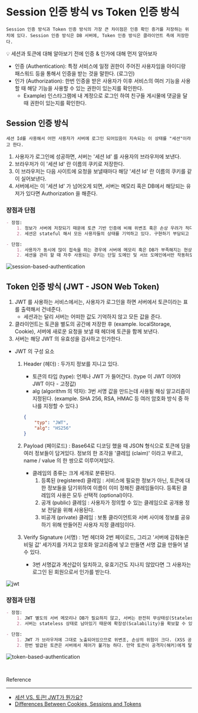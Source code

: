 # Session 인증 방식 vs Token 인증 방식

`Session 인증 방식과 Token 인증 방식의 가장 큰 차이점은 인증 확인 증거를 저장하는 위치에 있다. Session 인증 방식은 DB 서버에, Token 인증 방식은 클라이언트 측에 저장한다.`

💡 세션과 토큰에 대해 알아보기 전에 인증 & 인가에 대해 먼저 알아보자
- 인증 (Authentication): 특정 서비스에 일정 권한이 주어진 사용자임을 아이디랑 패스워드 등을 통해서 인증을 받는 것을 말한다. (로그인)
- 인가 (Authorization): 한번 인증을 받은 사용자가 이후 서비스의 여러 기능을 사용할 때 해당 기능을 사용할 수 있는 권한이 있는지를 확인한다.
    - Example) 인스타그램에 내 계정으로 로그인 하여 친구들 게시물에 댓글을 달 때 권한이 있는지를 확인한다.

## Session 인증 방식

`세션 Id를 사용해서 어떤 사용자가 서버에 로그인 되어있음이 지속되는 이 상태를 "세션"이라고 한다.`

1. 사용자가 로그인에 성공하면, 서버는 '세션 Id' 를 사용자의 브라우저에 보낸다.
2. 브라우저가 이 '세션 Id' 란 이름의 쿠키로 저장한다.
3. 이 브라우저는 다음 사이트에 요청을 보낼때마다 해당 '세션 Id' 란 이름의 쿠키를 같이 실어보낸다.
4. 서버에서는 이 '세션 Id' 가 넘어오게 되면, 서버는 메모리 혹은 DB에서 해당되는 유저가 있다면 Authorization 을 해준다.

### 장점과 단점
```markdown
- 장점: 
    1. 정보가 서버에 저장되기 때문에 토큰 기반 인증에 비해 위변조 혹은 손상 우려가 적다.
    2. 세션은 stateful 해서 모든 사용자들의 상태를 기억하고 있다. 구현하기 부담되고 고려사항은 많으나, 구현이 됐을시 기억하는 대상의 상태들을 언제든 제어할 수 있다는 장점이 있다.

- 단점:
    1. 사용자가 동시에 많이 접속을 하는 경우에 서버에 메모리 혹은 DB가 부족해지는 현상이 일어난다.
    2. 세션을 관리 할 때 자주 사용되는 쿠키는 단일 도메인 및 서브 도메인에서만 작동하도록 설계되어 있다. 따라서 쿠키를 여러 도메인에서 관리하는것은 번거로우며 CORS 문제가 생겨날 수 있다.
```

![session-based-authentication](https://user-images.githubusercontent.com/61952198/179385901-6f623492-3078-4cbe-97c9-710204f6f39c.png)

  
## Token 인증 방식 (JWT - JSON Web Token)

1. JWT 를 사용하는 서비스에서는, 사용자가 로그인을 하면 서버에서 토큰이라는 표를 출력해서 건네준다.
    - 세션과는 달리 서버는 어떠한 값도 기억하지 않고 모든 값을 준다.
2. 클라이언트는 토큰을 별도의 공간에 저장한 후 (example. localStorage, Cookie), 서버에 새로운 요청을 보낼 때 헤더에 토큰을 함께 보낸다.
3. 서버는 해당 JWT 의 유효성을 검사하고 인가한다.

- JWT 의 구성 요소
    1. Header (헤더) : 두가지 정보를 지니고 있다.
        - 토큰의 타입 (type): 언제나 JWT 가 들어간다. (type 이 JWT 이어야 JWT 이다 - 고정값)
        - alg (algorithm 의 약자): 3번 서명 값을 만드는데 사용될 해싱 알고리즘이 지정된다. (example. SHA 256, RSA, HMAC 등 여러 암호화 방식 중 하나를 지정할 수 있다.)
        ```json
        {
            "typ": "JWT",
            "alg": "HS256"
        }
        ```
       
    2. Payload (페이로드) : Base64로 디코딩 했을 때 JSON 형식으로 토큰에 담을 여러 정보들이 담겨있다. 정보의 한 조각을 '클레임 (claim)' 이라고 부르고, name / value 의 한 쌍으로 이루어져있다.
        - 클레임의 종류는 크게 세개로 분류된다.
            1. 등록된 (registered) 클레임 : 서비스에 필요한 정보가 아닌, 토큰에 대한 정보들을 담기위하여 이름이 이미 정해진 클레임들이다. 등록된 클레임의 사용은 모두 선택적 (optional)이다. 
            2. 공개 (public) 클레임 : 사용자가 정의할 수 있는 클레임으로 공개용 정보 전달을 위해 사용된다.
            3. 비공개 (private) 클레임 : 보통 클라이언트와 서버 사이에 정보를 공유하기 위해 만들어진 사용자 지정 클레임이다.
      
    3. Verify Signature (서명) : 1번 헤더와 2번 페이로드, 그리고  '서버에 감춰놓은 비밀 값' 세가지를 가지고 암호화 알고리즘에 넣고 만들면 서명 값을 만들어 낼 수 있다.
        - 3번 서명값과 계산값이 일치하고, 유효기간도 지나지 않았다면 그 사용자는 로그인 된 회원으로서 인가를 받는다.
    
![jwt](https://user-images.githubusercontent.com/61952198/179385827-b57b50c5-5159-4bbd-9111-fe266b9d39cb.png)


### 장점과 단점

```markdown
- 장점:
    1. JWT 별도의 서버 메모리나 DB가 필요하지 않고, 서버는 완전히 무상태성(Stateless)으로 남게된다.
    2. 서버는 stateless 상태로 남아있기 때문에 확장성(Scalability)을 확보할 수 있다.
    
- 단점:
    1. JWT 가 브라우저에 그대로 노출되어있으므로 위변조, 손상의 위험이 크다. (XSS 공격)
    2. 한번 발급된 토큰은 서버에서 제어가 불가능 하다. 만약 토큰이 공격자(해커)에게 탈취되었다면, 공격자는 토큰이 만료될 때까지 계속 공격 할 수 있다.
```

![token-based-authentication](https://user-images.githubusercontent.com/61952198/179385904-be25a48b-c044-4391-bcb0-fbc6b70d24c7.png)


<br>

Reference

---

- [세션 VS. 토큰! JWT가 뭔가요?](https://www.youtube.com/watch?v=1QiOXWEbqYQ)
- [Differences Between Cookies, Sessions and Tokens](https://www.youtube.com/watch?v=tosLBcAX1vk)
